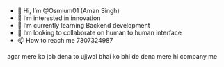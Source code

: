 - 👋 Hi, I’m @Osmium01 (Aman Singh)
- 👀 I’m interested in innovation
- 🌱 I’m currently learning Backend development
- 💞️ I’m looking to collaborate on human to human interface
- 📫 How to reach me 7307324987

<!---
Osmium01/Osmium01 is a ✨ special ✨ repository because its `README.md` (this file) appears on your GitHub profile.
You can click the Preview link to take a look at your changes.
--->

agar mere ko job dena to ujjwal bhai ko bhi de dena
mere hi company me
